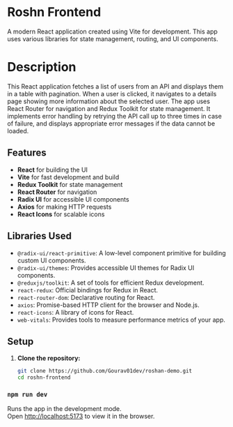 # Roshn Frontend

A modern React application created using Vite for development. This app uses various libraries for state management, routing, and UI components.

# Description

This React application fetches a list of users from an API and displays them in a table with pagination. When a user is clicked, it navigates to a details page showing more information about the selected user. The app uses React Router for navigation and Redux Toolkit for state management. It implements error handling by retrying the API call up to three times in case of failure, and displays appropriate error messages if the data cannot be loaded.

## Features

- **React** for building the UI
- **Vite** for fast development and build
- **Redux Toolkit** for state management
- **React Router** for navigation
- **Radix UI** for accessible UI components
- **Axios** for making HTTP requests
- **React Icons** for scalable icons

## Libraries Used

- `@radix-ui/react-primitive`: A low-level component primitive for building custom UI components.
- `@radix-ui/themes`: Provides accessible UI themes for Radix UI components.
- `@reduxjs/toolkit`: A set of tools for efficient Redux development.
- `react-redux`: Official bindings for Redux in React.
- `react-router-dom`: Declarative routing for React.
- `axios`: Promise-based HTTP client for the browser and Node.js.
- `react-icons`: A library of icons for React.
- `web-vitals`: Provides tools to measure performance metrics of your app.

## Setup

1. **Clone the repository:**

   ```bash
   git clone https://github.com/Gourav01dev/roshan-demo.git
   cd roshn-frontend

### `npm run dev`

Runs the app in the development mode.\
Open [http://localhost:5173](http://localhost:5173) to view it in the browser.
